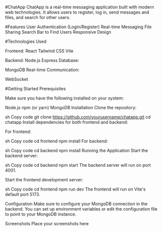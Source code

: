 #ChatApp
ChatApp is a real-time messaging application built with modern web technologies. It allows users to register, log in, send messages and files, and search for other users.

#Features
User Authentication (Login/Register)
Real-time Messaging
File Sharing
Search Bar to Find Users
Responsive Design

#Technologies Used

Frontend:
React
Tailwind CSS
Vite

Backend:
Node.js
Express
Database:

MongoDB
Real-time Communication:

WebSocket

#Getting Started
Prerequisites

Make sure you have the following installed on your system:

Node.js
npm (or yarn)
MongoDB
Installation
Clone the repository:

sh
Copy code
git clone https://github.com/yourusername/chatapp.git
cd chatapp
Install dependencies for both frontend and backend:

For frontend:

sh
Copy code
cd frontend
npm install
For backend:

sh
Copy code
cd backend
npm install
Running the Application
Start the backend server:

sh
Copy code
cd backend
npm start
The backend server will run on port 4001.

Start the frontend development server:

sh
Copy code
cd frontend
npm run dev
The frontend will run on Vite's default port 5173.

Configuration
Make sure to configure your MongoDB connection in the backend. You can set up environment variables or edit the configuration file to point to your MongoDB instance.

Screenshots
Place your screenshots here
